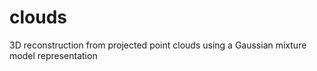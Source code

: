 # clouds
3D reconstruction from projected point clouds using a Gaussian mixture model representation
